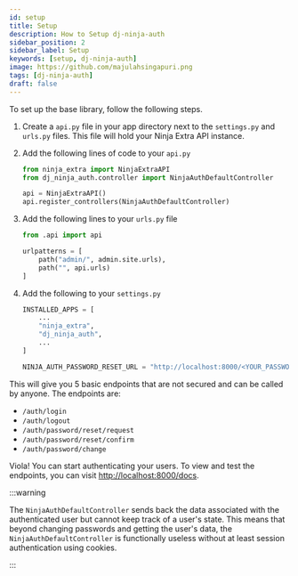 ```yaml
---
id: setup
title: Setup
description: How to Setup dj-ninja-auth
sidebar_position: 2
sidebar_label: Setup
keywords: [setup, dj-ninja-auth]
image: https://github.com/majulahsingapuri.png
tags: [dj-ninja-auth]
draft: false
---
```


To set up the base library, follow the following steps.

1. Create a `api.py` file in your app directory next to the `settings.py` and `urls.py` files.
   This file will hold your Ninja Extra API instance.
2. Add the following lines of code to your `api.py`

   ```python title="api.py"
   from ninja_extra import NinjaExtraAPI
   from dj_ninja_auth.controller import NinjaAuthDefaultController

   api = NinjaExtraAPI()
   api.register_controllers(NinjaAuthDefaultController)
   ```

3. Add the following lines to your `urls.py` file

   ```python title="urls.py"
   from .api import api

   urlpatterns = [
       path("admin/", admin.site.urls),
       path("", api.urls)
   ]
   ```

4. Add the following to your `settings.py`

   ```python title="settings.py"
   INSTALLED_APPS = [
       ...
       "ninja_extra",
       "dj_ninja_auth",
       ...
   ]

   NINJA_AUTH_PASSWORD_RESET_URL = "http://localhost:8000/<YOUR_PASSWORD_RESET_FRONTEND_URL>/"
   ```

This will give you 5 basic endpoints that are not secured and can be called by anyone.
The endpoints are:

- `/auth/login`
- `/auth/logout`
- `/auth/password/reset/request`
- `/auth/password/reset/confirm`
- `/auth/password/change`

Viola!
You can start authenticating your users.
To view and test the endpoints, you can visit [http://localhost:8000/docs](http://localhost:8000/docs).

:::warning

The `NinjaAuthDefaultController` sends back the data associated with the authenticated user but cannot keep track of a user's state.
This means that beyond changing passwords and getting the user's data, the `NinjaAuthDefaultController` is functionally useless without at least session authentication using cookies.

:::
